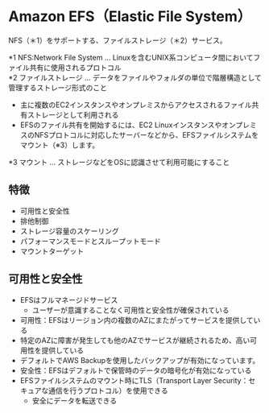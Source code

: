 # Amazon EFS（Elastic File System）
NFS（＊1）をサポートする、ファイルストレージ（＊2）サービス。

*1 NFS:Network File System … Linuxを含むUNIX系コンピュータ間においてファイル共有に使用されるプロトコル  
*2 ファイルストレージ … データをファイルやフォルダの単位で階層構造として管理するストレージ形式のこと  

* 主に複数のEC2インスタンスやオンプレミスからアクセスされるファイル共有ストレージとして利用される
* EFSのファイル共有を開始するには、EC2 LinuxインスタンスやオンプレミスのNFSプロトコルに対応したサーバーなどから、EFSファイルシステムをマウント（※3）します。

*3 マウント … ストレージなどをOSに認識させて利用可能にすること

## 特徴
* 可用性と安全性
* 排他制御
* ストレージ容量のスケーリング
* パフォーマンスモードとスループットモード
* マウントターゲット

## 可用性と安全性
* EFSはフルマネージドサービス
  * ユーザーが意識することなく可用性と安全性が確保されている
* 可用性：EFSはリージョン内の複数のAZにまたがってサービスを提供している
* 特定のAZに障害が発生しても他のAZでサービスが継続されるため、高い可用性を提供している
* デフォルトでAWS Backupを使用したバックアップが有効になっています。
* 安全性：EFSはデフォルトで保管時のデータの暗号化が有効になっている
* EFSファイルシステムのマウント時にTLS（Transport Layer Security：セキュアな通信を行うプロトコル）を使用できる
  * 安全にデータを転送できる

